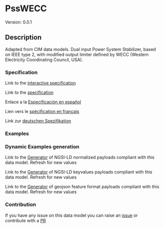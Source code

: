 # PssWECC
Version: 0.0.1

## Description 

Adapted from CIM data models. Dual input Power System Stabilizer, based on IEEE type 2, with modified output limiter defined by WECC (Western Electricity Coordinating Council, USA).
### Specification

Link to the [interactive specification](https://swagger.lab.fiware.org/?url=https://github.com/smart-data-models/dataModel.EnergyCIM/blob/master/PssWECC/swagger.yaml)

Link to the [specification](https://github.com/smart-data-models/dataModel.EnergyCIM/blob/master/PssWECC/doc/spec.md)

Enlace a la [Especificación en español](https://github.com/smart-data-models/dataModel.EnergyCIM/blob/master/PssWECC/doc/spec_ES.md)

Lien vers le [spécification en français](https://github.com/smart-data-models/dataModel.EnergyCIM/blob/master/PssWECC/doc/spec_FR.md)

Link zur [deutschen Spezifikation](https://github.com/smart-data-models/dataModel.EnergyCIM/blob/master/PssWECC/doc/spec_DE.md)
### Examples
### Dynamic Examples generation

Link to the [Generator](https://smartdatamodels.org/extra/ngsi-ld_generator.php?schemaUrl=https://raw.githubusercontent.com/smart-data-models/dataModel.EnergyCIM/master/PssWECC/schema.json&email=info@smartdatamodels.org) of NGSI-LD normalized payloads compliant with this data model. Refresh for new values

Link to the [Generator](https://smartdatamodels.org/extra/ngsi-ld_generator_keyvalues.php?schemaUrl=https://raw.githubusercontent.com/smart-data-models/dataModel.EnergyCIM/master/PssWECC/schema.json&email=info@smartdatamodels.org) of NGSI-LD keyvalues payloads compliant with this data model. Refresh for new values

Link to the [Generator](https://smartdatamodels.org/extra/geojson_features_generator_v1.0.php?schemaUrl=https://raw.githubusercontent.com/smart-data-models/dataModel.EnergyCIM/master/PssWECC/schema.json&email=info@smartdatamodels.org) of geojson feature format payloads compliant with this data model. Refresh for new values
### Contribution

 If you have any issue on this data model you can raise an [issue](https://github.com/smart-data-models/dataModel.EnergyCIM/issues)  or contribute with a [PR](https://github.com/smart-data-models/dataModel.EnergyCIM/pulls)